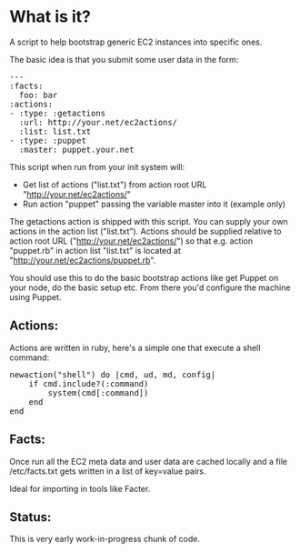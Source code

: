 What is it?
===========

A script to help bootstrap generic EC2 instances into specific ones.

The basic idea is that you submit some user data in the form:

<pre>
--- 
:facts: 
  foo: bar
:actions: 
- :type: :getactions
  :url: http://your.net/ec2actions/
  :list: list.txt
- :type: :puppet
  :master: puppet.your.net
</pre>

This script when run from your init system will:

 * Get list of actions ("list.txt") from action root URL "http://your.net/ec2actions/"
 * Run action "puppet" passing the variable master into it (example only)

The getactions action is shipped with this script. You can supply
your own actions in the action list ("list.txt"). Actions should be
supplied relative to action root URL ("http://your.net/ec2actions/")
so that e.g. action "puppet.rb" in action list "list.txt" is located 
at "http://your.net/ec2actions/puppet.rb". 

You should use this to do the basic bootstrap actions like get Puppet
on your node, do the basic setup etc.  From there you'd configure the
machine using Puppet.


Actions:
--------

Actions are written in ruby, here's a simple one that execute a 
shell command:

<pre>
newaction("shell") do |cmd, ud, md, config|
    if cmd.include?(:command)
        system(cmd[:command])
    end
end
</pre>

Facts:
------

Once run all the EC2 meta data and user data are cached locally
and a file /etc/facts.txt gets written in a list of key=value pairs.

Ideal for importing in tools like Facter.

Status:
-------

This is very early work-in-progress chunk of code.
